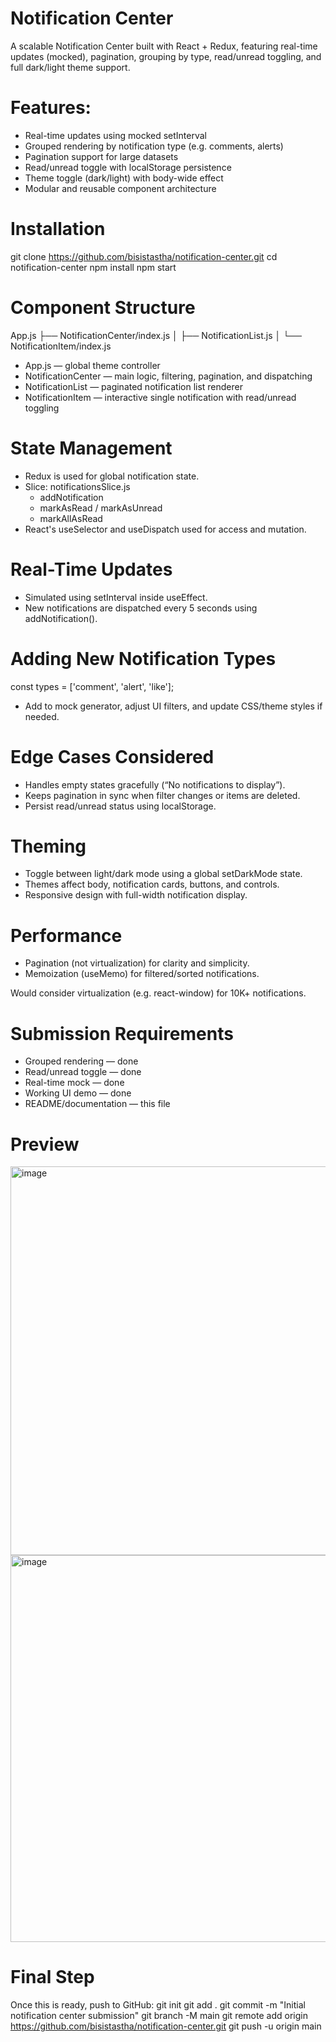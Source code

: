 # Notification Center
A scalable Notification Center built with React + Redux, featuring real-time updates (mocked), pagination, grouping by type, read/unread toggling, and full dark/light theme support.

# Features:
* Real-time updates using mocked setInterval
* Grouped rendering by notification type (e.g. comments, alerts)
* Pagination support for large datasets
* Read/unread toggle with localStorage persistence
* Theme toggle (dark/light) with body-wide effect
* Modular and reusable component architecture

# Installation
git clone https://github.com/bisistastha/notification-center.git
cd notification-center
npm install
npm start

# Component Structure
App.js
├── NotificationCenter/index.js
│   ├── NotificationList.js
│       └── NotificationItem/index.js
* App.js — global theme controller
* NotificationCenter — main logic, filtering, pagination, and dispatching
* NotificationList — paginated notification list renderer
* NotificationItem — interactive single notification with read/unread toggling

# State Management
* Redux is used for global notification state.
* Slice: notificationsSlice.js
    * addNotification
    * markAsRead / markAsUnread
    * markAllAsRead
* React's useSelector and useDispatch used for access and mutation.

# Real-Time Updates
* Simulated using setInterval inside useEffect.
* New notifications are dispatched every 5 seconds using addNotification().

# Adding New Notification Types
const types = ['comment', 'alert', 'like']; 
* Add to mock generator, adjust UI filters, and update CSS/theme styles if needed.

# Edge Cases Considered
* Handles empty states gracefully (“No notifications to display”).
* Keeps pagination in sync when filter changes or items are deleted.
* Persist read/unread status using localStorage.

# Theming
* Toggle between light/dark mode using a global setDarkMode state.
* Themes affect body, notification cards, buttons, and controls.
* Responsive design with full-width notification display.

# Performance
* Pagination (not virtualization) for clarity and simplicity.
* Memoization (useMemo) for filtered/sorted notifications.

Would consider virtualization (e.g. react-window) for 10K+ notifications.

# Submission Requirements
* Grouped rendering — done
* Read/unread toggle — done
* Real-time mock — done
* Working UI demo — done
* README/documentation — this file

# Preview
<img width="1357" height="622" alt="image" src="https://github.com/user-attachments/assets/01e13a01-e8b2-49e4-b9d6-34641838e03b" />
<img width="1366" height="619" alt="image" src="https://github.com/user-attachments/assets/5afc211e-bf8c-476c-bb9e-dfa1d435fcd5" />

# Final Step
Once this is ready, push to GitHub:
git init
git add .
git commit -m "Initial notification center submission"
git branch -M main
git remote add origin https://github.com/bisistastha/notification-center.git
git push -u origin main
